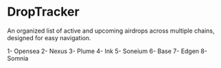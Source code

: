 # DropTracker
An organized list of active and upcoming airdrops across multiple chains, designed for easy navigation.

1- Opensea
2- Nexus
3- Plume
4- Ink
5- Soneium
6- Base
7- Edgen 
8- Somnia
